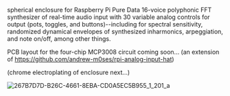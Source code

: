 spherical enclosure for Raspberry Pi Pure Data 16-voice polyphonic FFT synthesizer of real-time audio input with 30 variable analog controls for output (pots, toggles, and buttons)--including for spectral sensitivity, randomized dynamical envelopes of synthesized inharmonics, arpeggiation, and note on/off, among other things. 

PCB layout for the four-chip MCP3008 circuit coming soon... (an extension of https://github.com/andrew-m0ses/rpi-analog-input-hat)

(chrome electroplating of enclosure next...)

![267B7D7D-B26C-4661-8EBA-CD0A5EC5B955_1_201_a](https://github.com/user-attachments/assets/d5ac6363-5b49-4143-b0b2-a42ee23401cf)
